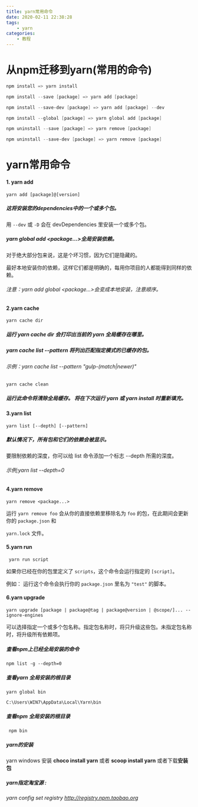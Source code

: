 ```yaml
---
title: yarn常用命令
date: 2020-02-11 22:38:28
tags:
	- yarn
categories:
	- 教程
---
```


# 从npm迁移到yarn(常用的命令)

```powershell
npm install => yarn install

npm install --save [package] => yarn add [package]

npm install --save-dev [package] => yarn add [package] --dev

npm install --global [package] => yarn global add [package]

npm uninstall --save [package] => yarn remove [package]

npm uninstall --save-dev [package] => yarn remove [package]
```

<!--more-->

# yarn常用命令

#### 1. yarn add

```shell
yarn add [package]@[version]
```

#####  这将安装您的dependencies中的一个或多个包。

 用 `--dev` 或 `-D` 会在 devDependencies 里安装一个或多个包。 

##### yarn global add <package...>全局安装依赖。 

对于绝大部分包来说，这是个坏习惯，因为它们是隐藏的。

 最好本地安装你的依赖，这样它们都是明确的，每用你项目的人都能得到同样的依赖。

######  注意：yarn add global <package...>会变成本地安装，注意顺序。

####  2.yarn cache

```shell
yarn cache dir
```

#####  运行 yarn cache dir 会打印出当前的 yarn 全局缓存在哪里。

##### yarn cache list --pattern <pattern> 将列出匹配指定模式的已缓存的包。

######  示例：yarn cache list --pattern "gulp-(match|newer)"

```shell
yarn cache clean
```

#####  运行此命令将清除全局缓存。 将在下次运行 yarn 或 yarn install 时重新填充。 

#### 3.yarn list 

```shell
yarn list [--depth] [--pattern]
```

##### 默认情况下，所有包和它们的依赖会被显示。 

要限制依赖的深度，你可以给 list 命令添加一个标志 --depth 所需的深度。 

######  示例;yarn list --depth=0 

#### 4.yarn remove

```shell
yarn remove <package...>
```

 运行 `yarn remove foo` 会从你的直接依赖里移除名为 `foo` 的包，在此期间会更新你的 `package.json` 和 

`yarn.lock` 文件。

#### 5.yarn run

```shell
 yarn run script
```

 如果你已经在你的包里定义了 `scripts`，这个命令会运行指定的 `[script]`。

例如： 运行这个命令会执行你的 `package.json` 里名为 `"test"` 的脚本。

#### 6.yarn upgrade

```shell
yarn upgrade [package | package@tag | package@version | @scope/]... --ignore-engines
```

  可以选择指定一个或多个包名称。指定包名称时，将只升级这些包。未指定包名称时，将升级所有依赖项。

##### 查看npm上已经全局安装的命令

```shell
npm list -g --depth=0
```

##### 查看yarn 全局安装的根目录

```shell
yarn global bin

C:\Users\WIN7\AppData\Local\Yarn\bin
```

#####  查看npm 全局安装的根目录

```shell
 npm bin
```

##### yarn的安装

yarn windows 安装 **choco install yarn** 或者 **scoop install yarn** 或者下载**安装包**

##### yarn指定淘宝源 :

###### yarn config set registry <http://registry.npm.taobao.org>

